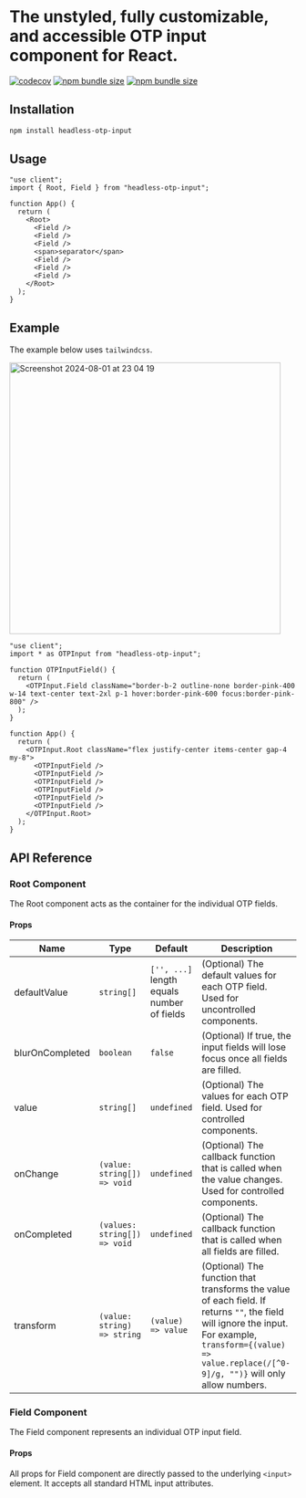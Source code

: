 # The unstyled, fully customizable, and accessible OTP input component for React.

[![codecov](https://codecov.io/github/ngmartin/headless-otp-input/graph/badge.svg?token=77A38WTHEV)](https://codecov.io/github/ngmartin/headless-otp-input)
[![npm bundle size](https://img.shields.io/bundlephobia/min/headless-otp-input)](https://www.npmjs.com/package/headless-otp-input)
[![npm bundle size](https://img.shields.io/bundlephobia/minzip/headless-otp-input)](https://www.npmjs.com/package/headless-otp-input)

## Installation

```bash
npm install headless-otp-input
```

## Usage

```tsx
"use client";
import { Root, Field } from "headless-otp-input";

function App() {
  return (
    <Root>
      <Field />
      <Field />
      <Field />
      <span>separator</span>
      <Field />
      <Field />
      <Field />
    </Root>
  );
}
```

## Example

The example below uses `tailwindcss`.

<img width="476" alt="Screenshot 2024-08-01 at 23 04 19" src="https://github.com/user-attachments/assets/93eb04d6-362d-4be6-aa5b-517b1177e473">

```tsx
"use client";
import * as OTPInput from "headless-otp-input";

function OTPInputField() {
  return (
    <OTPInput.Field className="border-b-2 outline-none border-pink-400 w-14 text-center text-2xl p-1 hover:border-pink-600 focus:border-pink-800" />
  );
}

function App() {
  return (
    <OTPInput.Root className="flex justify-center items-center gap-4 my-8">
      <OTPInputField />
      <OTPInputField />
      <OTPInputField />
      <OTPInputField />
      <OTPInputField />
      <OTPInputField />
    </OTPInput.Root>
  );
}
```

## API Reference

### Root Component

The Root component acts as the container for the individual OTP fields.

#### Props

| Name            | Type                         | Default                                    | Description                                                                                                                                                                                                    |
| --------------- | ---------------------------- | ------------------------------------------ | -------------------------------------------------------------------------------------------------------------------------------------------------------------------------------------------------------------- |
| defaultValue    | `string[]`                   | `['', ...]` length equals number of fields | (Optional) The default values for each OTP field. Used for uncontrolled components.                                                                                                                            |
| blurOnCompleted | `boolean`                    | `false`                                    | (Optional) If true, the input fields will lose focus once all fields are filled.                                                                                                                               |
| value           | `string[]`                   | `undefined`                                | (Optional) The values for each OTP field. Used for controlled components.                                                                                                                                      |
| onChange        | `(value: string[]) => void`  | `undefined`                                | (Optional) The callback function that is called when the value changes. Used for controlled components.                                                                                                        |
| onCompleted     | `(values: string[]) => void` | `undefined`                                | (Optional) The callback function that is called when all fields are filled.                                                                                                                                    |
| transform       | `(value: string) => string`  | `(value) => value`                         | (Optional) The function that transforms the value of each field. If returns `""`, the field will ignore the input. For example, `transform={(value) => value.replace(/[^0-9]/g, "")}` will only allow numbers. |

### Field Component

The Field component represents an individual OTP input field.

#### Props

All props for Field component are directly passed to the underlying `<input>` element. It accepts all standard HTML input attributes.
